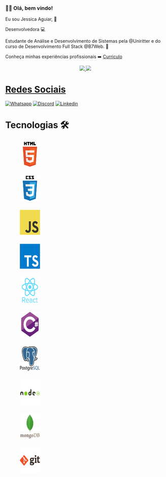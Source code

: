 ### 👧🏾 Olá, bem vindo!

Eu sou Jessica Aguiar, 🤩

Desenvolvedora  💻

Estudante de Análise e Desenvolvimento de Sistemas pela @Uniritter e do curso de Desenvolvimento Full Stack @B7Web. 📗

Conheça minhas experiências profissionais ➡️ <a href="https://jessicaagrs.github.io/projeto_portifolio_bulma/" target="_blank">Curriculo</a>

<div align = "center">
  <a href="https://github.com/jessicaagrs">
  <img height="180em" src="https://github-readme-stats.vercel.app/api?username=jessicaagrs&show_icons=true&theme=dracula&include_all_commits=true&count_private=true"/>
  <img height="180em" src="https://github-readme-stats.vercel.app/api/top-langs/?username=jessicaagrs&layout=compact&langs_count=7&theme=dracula"/>
</div>

  # Redes Sociais
  
  [![Whatsapp](https://img.shields.io/badge/WhatsApp-25D366?style=for-the-badge&logo=whatsapp&logoColor=white)](https://api.whatsapp.com/send?phone=555194252048)
  [![Discord](https://img.shields.io/badge/Discord-7289DA?style=for-the-badge&logo=discord&logoColor=white)](https://discord.com/channels/@JessicaAguiar#1868)
  [![Linkedin](https://img.shields.io/badge/LinkedIn-0077B5?style=for-the-badge&logo=linkedin&logoColor=white)](https://www.linkedin.com/in/jessicaag-rs/)
 
  
  # Tecnologias 🛠️

   <div>
        <figure style="padding: 5px">
            <img height="80" width="65" src="https://raw.githubusercontent.com/devicons/devicon/55609aa5bd817ff167afce0d965585c92040787a/icons/html5/html5-original-wordmark.svg" style="max-width: 100%;">
        </figure>
        <figure style="padding: 5px">
            <img height="80" width="65" src="https://raw.githubusercontent.com/devicons/devicon/55609aa5bd817ff167afce0d965585c92040787a/icons/css3/css3-original-wordmark.svg" style="max-width: 100%;">
        </figure>
        <figure style="padding: 5px">
            <img height="80" width="65" src="https://raw.githubusercontent.com/devicons/devicon/55609aa5bd817ff167afce0d965585c92040787a/icons/javascript/javascript-original.svg" style="max-width: 100%;">
        </figure>
        <figure style="padding: 5px">
            <img height="80" width="65" src="https://raw.githubusercontent.com/devicons/devicon/55609aa5bd817ff167afce0d965585c92040787a/icons/typescript/typescript-original.svg" style="max-width: 100%;">
        </figure>
        <figure style="padding: 5px">
            <img height="80" width="65" src="https://raw.githubusercontent.com/devicons/devicon/55609aa5bd817ff167afce0d965585c92040787a/icons/react/react-original-wordmark.svg" style="max-width: 100%;">
        </figure>
        <figure style="padding: 5px">
            <img height="80" width="65" src="https://raw.githubusercontent.com/devicons/devicon/55609aa5bd817ff167afce0d965585c92040787a/icons/csharp/csharp-original.svg" style="max-width: 100%;">
        </figure>
        <figure style="padding: 5px">
            <img height="80" width="65" src="https://raw.githubusercontent.com/devicons/devicon/55609aa5bd817ff167afce0d965585c92040787a/icons/postgresql/postgresql-original-wordmark.svg" style="max-width: 100%;">
        </figure>
        <figure style="padding: 5px">
            <img height="80" width="65" src="https://raw.githubusercontent.com/devicons/devicon/55609aa5bd817ff167afce0d965585c92040787a/icons/nodejs/nodejs-original-wordmark.svg" style="max-width: 100%;">
        </figure>
        <figure style="padding: 5px">
            <img height="80" width="65" src="https://raw.githubusercontent.com/devicons/devicon/55609aa5bd817ff167afce0d965585c92040787a/icons/mongodb/mongodb-original-wordmark.svg" style="max-width: 100%;">
        </figure>
        <figure style="padding: 5px">
            <img height="80" width="65" src="https://raw.githubusercontent.com/devicons/devicon/55609aa5bd817ff167afce0d965585c92040787a/icons/git/git-original-wordmark.svg" style="max-width: 100%;">
        </figure>
    </div>


 

